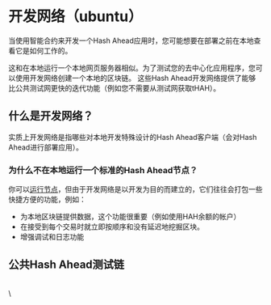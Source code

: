 # 开发网络（ubuntu）

当使用智能合约来开发一个Hash Ahead应用时，您可能想要在部署之前在本地查看它是如何工作的。

这和在本地运行一个本地网页服务器相似。为了测试您的去中心化应用程序，您可以使用开发网络创建一个本地的区块链。 这些Hash Ahead开发网络提供了能够比公共测试网更快的迭代功能（例如您不需要从测试网获取tHAH）。

## 什么是开发网络？

实质上开发网络是指哪些对本地开发特殊设计的Hash Ahead客户端（会对Hash Ahead进行部署应用）。

### **为什么不在本地运行一个标准的Hash Ahead节点？**

你可以[运行节点](../ji-chu-zhu-ti/jie-dian-yu-ke-hu-duan/yun-hang-jie-dian.md)，但由于开发网络是以开发为目的而建立的，它们往往会打包一些快捷方便的功能，例如：

* 为本地区块链提供数据，这个功能很重要（例如使用HAH余额的帐户）
* 在接受到每个交易时就立即按顺序和没有延迟地挖掘区块。
* 增强调试和日志功能

## 公共Hash Ahead测试链

\
\
